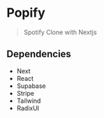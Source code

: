 # Popify

> Spotify Clone with Nextjs

## Dependencies
- Next
- React
- Supabase
- Stripe
- Tailwind
- RadixUI

